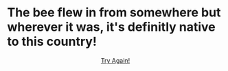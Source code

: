 # The bee flew in from somewhere but wherever it was, it's definitly native to this country!
<p align="center">
  <a href="https://dxrpy.github.io/Dxrpys-Garbage-Website/dora">Try Again!</a>
</p>
